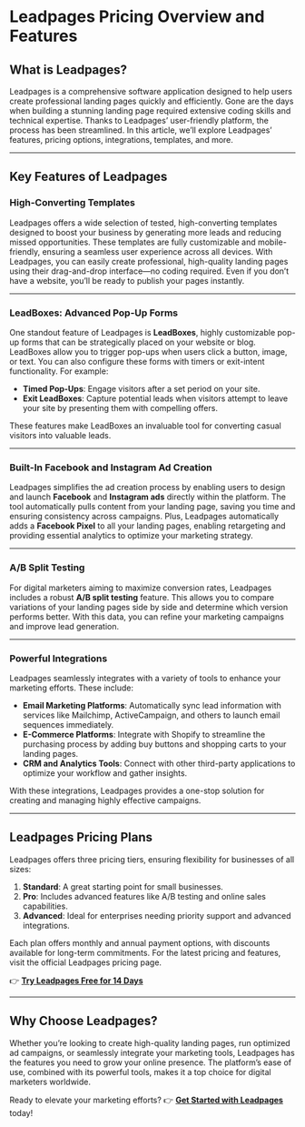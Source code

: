 # Leadpages Pricing Overview and Features

## What is Leadpages?

Leadpages is a comprehensive software application designed to help users create professional landing pages quickly and efficiently. Gone are the days when building a stunning landing page required extensive coding skills and technical expertise. Thanks to Leadpages’ user-friendly platform, the process has been streamlined. In this article, we’ll explore Leadpages’ features, pricing options, integrations, templates, and more.

---

## Key Features of Leadpages

### High-Converting Templates

Leadpages offers a wide selection of tested, high-converting templates designed to boost your business by generating more leads and reducing missed opportunities. These templates are fully customizable and mobile-friendly, ensuring a seamless user experience across all devices. With Leadpages, you can easily create professional, high-quality landing pages using their drag-and-drop interface—no coding required. Even if you don’t have a website, you’ll be ready to publish your pages instantly.

---

### LeadBoxes: Advanced Pop-Up Forms

One standout feature of Leadpages is **LeadBoxes**, highly customizable pop-up forms that can be strategically placed on your website or blog. LeadBoxes allow you to trigger pop-ups when users click a button, image, or text. You can also configure these forms with timers or exit-intent functionality. For example:

- **Timed Pop-Ups**: Engage visitors after a set period on your site.
- **Exit LeadBoxes**: Capture potential leads when visitors attempt to leave your site by presenting them with compelling offers.

These features make LeadBoxes an invaluable tool for converting casual visitors into valuable leads.

---

### Built-In Facebook and Instagram Ad Creation

Leadpages simplifies the ad creation process by enabling users to design and launch **Facebook** and **Instagram ads** directly within the platform. The tool automatically pulls content from your landing page, saving you time and ensuring consistency across campaigns. Plus, Leadpages automatically adds a **Facebook Pixel** to all your landing pages, enabling retargeting and providing essential analytics to optimize your marketing strategy.

---

### A/B Split Testing

For digital marketers aiming to maximize conversion rates, Leadpages includes a robust **A/B split testing** feature. This allows you to compare variations of your landing pages side by side and determine which version performs better. With this data, you can refine your marketing campaigns and improve lead generation.

---

### Powerful Integrations

Leadpages seamlessly integrates with a variety of tools to enhance your marketing efforts. These include:

- **Email Marketing Platforms**: Automatically sync lead information with services like Mailchimp, ActiveCampaign, and others to launch email sequences immediately.
- **E-Commerce Platforms**: Integrate with Shopify to streamline the purchasing process by adding buy buttons and shopping carts to your landing pages.
- **CRM and Analytics Tools**: Connect with other third-party applications to optimize your workflow and gather insights.

With these integrations, Leadpages provides a one-stop solution for creating and managing highly effective campaigns.

---

## Leadpages Pricing Plans

Leadpages offers three pricing tiers, ensuring flexibility for businesses of all sizes:

1. **Standard**: A great starting point for small businesses.
2. **Pro**: Includes advanced features like A/B testing and online sales capabilities.
3. **Advanced**: Ideal for enterprises needing priority support and advanced integrations.

Each plan offers monthly and annual payment options, with discounts available for long-term commitments. For the latest pricing and features, visit the official Leadpages pricing page.

👉 **[Try Leadpages Free for 14 Days](https://bit.ly/LEadPages)**

---

## Why Choose Leadpages?

Whether you’re looking to create high-quality landing pages, run optimized ad campaigns, or seamlessly integrate your marketing tools, Leadpages has the features you need to grow your online presence. The platform’s ease of use, combined with its powerful tools, makes it a top choice for digital marketers worldwide.

Ready to elevate your marketing efforts? 👉 **[Get Started with Leadpages](https://bit.ly/LEadPages)** today!

